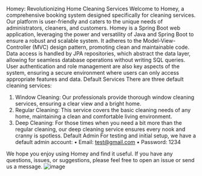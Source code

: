 Homey: Revolutionizing Home Cleaning Services
Welcome to Homey, a comprehensive booking system designed specifically for cleaning services. Our platform is user-friendly and caters to the unique needs of administrators, cleaners, and customers.
Homey is a Spring Boot web application, leveraging the power and versatility of Java and Spring Boot to ensure a robust and scalable system. It adheres to the Model-View-Controller (MVC) design pattern, promoting clean and maintainable code. Data access is handled by JPA repositories, which abstract the data layer, allowing for seamless database operations without writing SQL queries. User authentication and role management are also key aspects of the system, ensuring a secure environment where users can only access appropriate features and data.
Default Services
There are three default cleaning services:
1.	Window Cleaning: Our professionals provide thorough window cleaning services, ensuring a clear view and a bright home.
2.	Regular Cleaning: This service covers the basic cleaning needs of any home, maintaining a clean and comfortable living environment.
3.	Deep Cleaning: For those times when you need a bit more than the regular cleaning, our deep cleaning service ensures every nook and cranny is spotless.
Default Admin
For testing and initial setup, we have a default admin account:
•	Email: test@gmail.com
•	Password: 1234

We hope you enjoy using Homey and find it useful. If you have any questions, issues, or suggestions, please feel free to open an issue or send us a message.
![image](https://github.com/Rana-abu-daya/capstone/assets/20618663/3b425bed-553e-418f-96ff-75b642486282)
